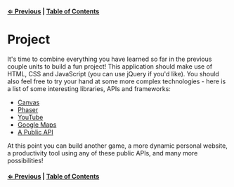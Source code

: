 #### [⇐ Previous](./10-es2015.md) | [Table of Contents](./../readme.md)

# Project

It's time to combine everything you have learned so far in the previous couple units to build a fun project! This application should make use of HTML, CSS and JavaScript (you can use jQuery if you'd like). You should also feel free to try your hand at some more complex technologies - here is a list of some interesting libraries, APIs and frameworks:

- [Canvas](https://developer.mozilla.org/en-US/docs/Web/API/Canvas_API)
- [Phaser](http://phaser.io/)
- [YouTube](https://developers.google.com/youtube/)
- [Google Maps](https://developers.google.com/maps/)
- [A Public API](https://github.com/toddmotto/public-apis)

At this point you can build another game, a more dynamic personal website, a productivity tool using any of these public APIs, and many more possibilities!

#### [⇐ Previous](./09-es2015.md) | [Table of Contents](./../readme.md)